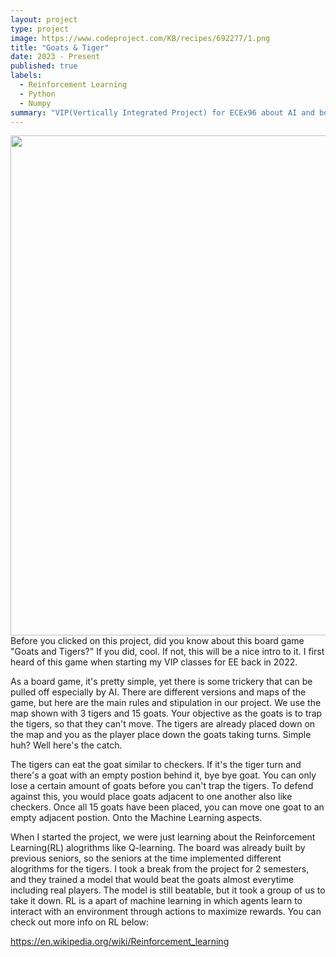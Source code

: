 ```yaml
---
layout: project
type: project
image: https://www.codeproject.com/KB/recipes/692277/1.png
title: "Goats & Tiger"
date: 2023 - Present
published: true
labels:
  - Reinforcement Learning
  - Python
  - Numpy
summary: "VIP(Vertically Integrated Project) for ECEx96 about AI and board games"
---
```


<img width=800 align="left" src="https://www.codeproject.com/KB/recipes/692277/1.png">

---

Before you clicked on this project, did you know about this board game "Goats and Tigers?"
If you did, cool. If not, this will be a nice intro to it.
I first heard of this game when starting my VIP classes for EE back in 2022.

As a board game, it's pretty simple, yet there is some trickery that can be pulled off especially by AI.
There are different versions and maps of the game, but here are the main rules and stipulation in our project.
We use the map shown with 3 tigers and 15 goats. Your objective as the goats is to trap the tigers, so that they
can't move. The tigers are already placed down on the map and you as the player place down the goats taking turns.
Simple huh? Well here's the catch.

The tigers can eat the goat similar to checkers. If it's the tiger turn and there's a goat with an empty postion behind it,
bye bye goat. You can only lose a certain amount of goats before you can't trap the tigers. To defend against this, you 
would place goats adjacent to one another also like checkers. Once all 15 goats have been placed, you can move one goat to 
an empty adjacent postion. Onto the Machine Learning aspects.

When I started the project, we were just learning about the Reinforcement Learning(RL) alogrithms like Q-learning. The board
was already built by previous seniors, so the seniors at the time implemented different alogrithms for the tigers. I took a
break from the project for 2 semesters, and they trained a model that would beat the goats almost everytime including real players.
The model is still beatable, but it took a group of us to take it down. RL is a apart of machine learning in which agents learn to 
interact with an environment through actions to maximize rewards. You can check out more info on RL below:

<a href="https://en.wikipedia.org/wiki/Reinforcement_learning">https://en.wikipedia.org/wiki/Reinforcement_learning </a>
